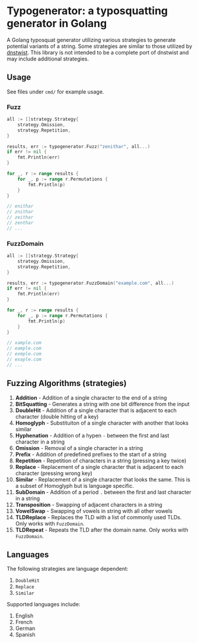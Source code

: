 # Typogenerator: a typosquatting generator in Golang

A Golang typosquat generator utilizing various strategies to generate potential variants of a string. Some strategies are similar to those utilized by [dnstwist](https://github.com/elceef/dnstwist). This library is not intended to be a complete port of dnstwist and may include additional strategies.

## Usage

See files under `cmd/` for example usage.

### Fuzz

```go
all := []strategy.Strategy{
	strategy.Omission,
	strategy.Repetition,
}

results, err := typogenerator.Fuzz("zenithar", all...)
if err != nil {
	fmt.Println(err)
}

for _, r := range results {
	for _, p := range r.Permutations {
		fmt.Println(p)
	}
}

// enithar
// znithar
// zeithar
// zenthar
// ...
```

### FuzzDomain

```go
all := []strategy.Strategy{
	strategy.Omission,
	strategy.Repetition,
}

results, err := typogenerator.FuzzDomain("example.com", all...)
if err != nil {
	fmt.Println(err)
}

for _, r := range results {
	for _, p := range r.Permutations {
		fmt.Println(p)
	}
}

// xample.com
// eample.com
// exmple.com
// exaple.com
// ...
```

## Fuzzing Algorithms (strategies)

1. **Addition** - Addition of a single character to the end of a string
1. **BitSquatting** - Generates a string with one bit difference from the input
1. **DoubleHit** - Addition of a single character that is adjacent to each character (double hitting of a key)
1. **Homoglyph** - Substituiton of a single character with another that looks similar
1. **Hyphenation** - Addition of a hypen `-` between the first and last character in a string
1. **Omission** - Removal of a single character in a string
1. **Prefix** - Addition of predefined prefixes to the start of a string
1. **Repetition** - Repetition of characters in a string (pressing a key twice)
1. **Replace** - Replacement of a single character that is adjacent to each character (pressing wrong key)
1. **Similar** - Replacement of a single character that looks the same. This is a subset of Homoglyph but is language specific.
1. **SubDomain** - Addition of a period `.` between the first and last character in a string
1. **Transposition** - Swapping of adjacent characters in a string
1. **VowelSwap** - Swapping of vowels in string with all other vowels
1. **TLDReplace** - Replaces the TLD with a list of commonly used TLDs. Only works with `FuzzDomain`.
1. **TLDRepeat** - Repeats the TLD after the domain name. Only works with `FuzzDomain`.

## Languages

The following strategies are language dependent:

1. `DoubleHit`
1. `Replace`
1. `Similar`

Supported languages include:

1. English
1. French
1. German
1. Spanish
